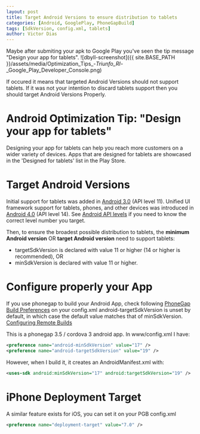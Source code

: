 ```yaml
---
layout: post
title: Target Android Versions to ensure distribution to tablets
categories: [Android, GooglePlay, PhoneGapBuild]
tags: [SdkVersion, config.xml, tablets]
author: Victor Dias
---
```

Maybe after submiting your apk to Google Play you've seen the tip message "Design your app for tablets".
![dbyll-screenshot]({{ site.BASE_PATH }}/assets/media/Optimization_Tips_-_Triunfo_RI_-_Google_Play_Developer_Console.png)

If occured it means that targeted Android Versions should not support tablets. If it was not your intention to discard tablets support then you should target Android Versions Properly.

# Android Optimization Tip: "Design your app for tablets"
Designing your app for tablets can help you reach more customers on a wider variety of devices. Apps that are designed for tablets are showcased in the 'Designed for tablets' list in the Play Store.



# Target Android Versions
Initial support for tablets was added in [Android 3.0](http://developer.android.com/about/versions/android-3.0-highlights.html) (API level 11). Unified UI framework support for tablets, phones, and other devices was introduced in [Android 4.0](http://developer.android.com/about/versions/android-4.0-highlights.html) (API level 14). See [Android API levels](http://developer.android.com/guide/topics/manifest/uses-sdk-element.html#ApiLevels) if you need to know the correct level number you target.
  
Then, to ensure the broadest possible distribution to tablets, the **minimum Android version** OR **target Android version** need to support tablets:

- targetSdkVersion is declared with value 11 or higher (14 or higher is recommended), OR
- minSdkVersion is declared with value 11 or higher. 

# Configure properly your App
If you use phonegap to build your Android App, check following [PhoneGap Build Preferences] on your config.xml
android-targetSdkVersion is unset by default, in which case the default value matches that of minSdkVersion.
[Configuring Remote Builds](http://docs.phonegap.com/en/edge/config_ref_pgb_config.md.html)


This is a phonegap 3.5 / cordova 3 android app. In www/config.xml I have:

```xml
<preference name="android-minSdkVersion" value="17" />
<preference name="android-targetSdkVersion" value="19" />
```
However, when I build it, it creates an AndroidManifest.xml with:

```xml
<uses-sdk android:minSdkVersion="17" android:targetSdkVersion="19" />
```

# iPhone Deployment Target 
A similar feature exists for iOS, you can set it on your PGB config.xml

```xml
<preference name="deployment-target" value="7.0" />
```

[PhoneGap Build Preferences]: http://docs.build.phonegap.com/en_US/configuring_preferences.md.html#Preferences